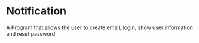 # Notification
A Program that allows the user to create email, login, show user information and reset password
